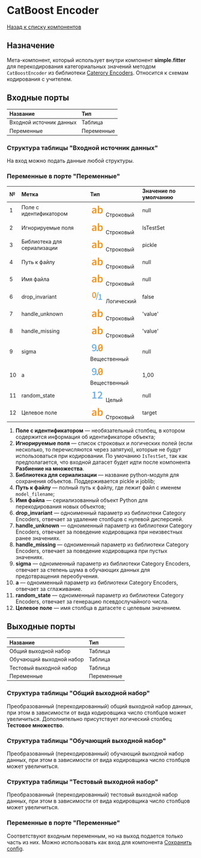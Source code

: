 # CatBoost Encoder

[Назад к списку компонентов](../README.md)

## Назначение

Мета-компонент, который использует внутри компонент **simple.fitter** для перекодирования категориальных значений методом `CatBoostEncoder` из библиотеки [Caterory Encoders](https://contrib.scikit-learn.org/category_encoders). 
Относится к схемам кодирования с учителем.

## Входные порты

| Название                | Тип        |
|:------------------------|:-----------|
| Входной источник данных | Таблица    |
| Переменные              | Переменные |

### Структура таблицы "Входной источник данных"

На вход можно подать данные любой структуры.

### Переменные в порте "Переменные"

| №  | Метка                       | Тип                                       | Значение по умолчанию   |
|:---|:----------------------------|:------------------------------------------|:------------------------|
| 1  | Поле с идентификатором      | ![](./img/string.svg) Строковый           | null                    |
| 2  | Игнорируемые поля           | ![](./img/string.svg) Строковый           | IsTestSet               |
| 3  | Библиотека для сериализации | ![](./img/string.svg) Строковый           | pickle                  |
| 4  | Путь к файлу                | ![](./img/string.svg) Строковый           | null                    |
| 5  | Имя файла                   | ![](./img/string.svg) Строковый           | null                    |
| 6  | drop_invariant              | ![](./img/logical.svg) Логический         | false                   |
| 7  | handle_unknown              | ![](./img/string.svg) Строковый           | 'value'                 |
| 8  | handle_missing              | ![](./img/string.svg) Строковый           | 'value'                 |
| 9  | sigma                       | ![](./img/realnumber.svg) Вещественный    | null                    |
| 10 | a                           | ![](./img/realnumber.svg) Вещественный    | 1,00                    |
| 11 | random_state                | ![](./img/integer.svg) Целый              | null                    |
| 12 | Целевое поле                | ![](./img/string.svg) Строковый           | target                  |

1. **Поле с идентификатором** — необязательный столбец, в котором содержится информация об идентификаторе объекта;
2. **Игнорируемые поля** —  cписок строковых и логических полей (если несколько, то перечисляются через запятую), которые не будут использоваться при кодировании. По умочанию `IsTestSet`, так как предполагается, что входной датасет будет идти после компонента **Разбиение на множества**.
3. **Библиотека для сериализации** — название python-модуля для сохранения объектов. Поддерживается pickle и joblib;
4. **Путь к файлу** — полный путь к файлу, где лежит файл с именем `model_filename`;
5. **Имя файла**  — сериализованный объект Python для перекодирования новых объектов;
6. **drop_invariant** — одноименный параметр из библиотеки Category Encoders, отвечает за удаление столбцов с нулевой дисперсией.
7. **handle_unknown** — одноименный параметр из библиотеки Category Encoders, отвечает за поведение кодировщика при неизвестных ранее значениях.
8. **handle_missing** —  одноименный параметр из библиотеки Category Encoders, отвечает за поведение кодировщика при пустых значениях.
9. **sigma** — одноименный параметр из библиотеки Category Encoders, отвечает за степень шума в обучающих данных для предотвращения переобучения.
10. **a** — одноименный параметр из библиотеки Category Encoders, отвечает за сглаживание.
11. **random_state** — одноименный параметр из библиотеки Category Encoders, отвечает за генерацию псевдослучайного числа.
12. **Целевое поле** — имя столбца в датасете с целевым значением.

## Выходные порты

| Название                  | Тип        |
|:--------------------------|:-----------|
| Общий выходной набор      | Таблица    |
| Обучающий выходной набор  | Таблица    |
| Тестовый выходной набор   | Таблица    |
| Переменные                | Переменные |

### Структура таблицы "Общий выходной набор"

Преобразованный (перекодированный) общий выходной набор данных, при этом в зависимости от вида кодировщика число столбцов может увеличиться. Дополнительно присутствует логический столбец **Тестовое множество**.

### Структура таблицы "Обучающий выходной набор"

Преобразованный (перекодированный) обучающий выходной набор данных, при этом в зависимости от вида кодировщика число столбцов может увеличиться.

### Структура таблицы "Тестовый выходной набор"

Преобразованный (перекодированный) тестовый выходной набор данных, при этом в зависимости от вида кодировщика число столбцов может увеличиться.

### Переменные в порте "Переменные"

Соответствуют входным переменным, но на выход подается только часть из них. Можно использовать как вход для компонента [Сохранить config](../save_config.md).